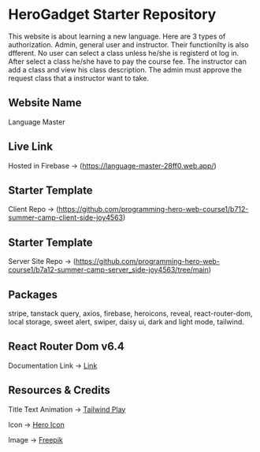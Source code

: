 # HeroGadget Starter Repository

This website is about learning a new language. Here are 3 types of authorization. Admin, general user and instructor. Their functionilty is also dfferent. No user can select a class unless he/she is registerd ot log in. After select a class he/she have to pay the course fee. The instructor can add a class and view his class description. The admin must approve the request class that a instructor want to take.

## Website Name

Language Master

## Live Link

Hosted in Firebase -> (https://language-master-28ff0.web.app/)

## Starter Template

Client Repo -> (https://github.com/programming-hero-web-course1/b712-summer-camp-client-side-joy4563)

## Starter Template

Server Site Repo -> (https://github.com/programming-hero-web-course1/b7a12-summer-camp-server_side-joy4563/tree/main)

## Packages

stripe,
tanstack query,
axios,
firebase,
heroicons,
reveal,
react-router-dom,
local storage,
sweet alert,
swiper,
daisy ui,
dark and light mode,
tailwind.

## React Router Dom v6.4

Documentation Link -> [Link](https://reactrouter.com/en/main/start/overview)

## Resources & Credits

Title Text Animation -> [Tailwind Play](https://play.tailwindcss.com/VCZwwz1e3R)

Icon -> [Hero Icon](https://heroicons.com/)

Image -> [Freepik](https://www.freepik.com/)
